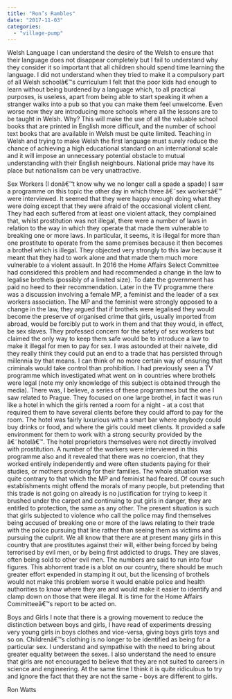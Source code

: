 ```yaml
---
title: "Ron’s Rambles"
date: "2017-11-03"
categories: 
  - "village-pump"
---
```


Welsh Language I can understand the desire of the Welsh to ensure that their language does not disappear completely but I fail to understand why they consider it so important that all children should spend time learning the language. I did not understand when they tried to make it a compulsory part of all Welsh schoolâ€™s curriculum I felt that the poor kids had enough to learn without being burdened by a language which, to all practical purposes, is useless, apart from being able to start speaking it when a stranger walks into a pub so that you can make them feel unwelcome. Even worse now they are introducing more schools where all the lessons are to be taught in Welsh. Why? This will make the use of all the valuable school books that are printed in English more difficult, and the number of school text books that are available in Welsh must be quite limited. Teaching in Welsh and trying to make Welsh the first language must surely reduce the chance of achieving a high educational standard on an international scale and it will impose an unnecessary potential obstacle to mutual understanding with their English neighbours. National pride may have its place but nationalism can be very unattractive.

Sex Workers (I donâ€™t know why we no longer call a spade a spade) I saw a programme on this topic the other day in which three â€˜sex workersâ€™ were interviewed. It seemed that they were happy enough doing what they were doing except that they were afraid of the occasional violent client. They had each suffered from at least one violent attack, they complained that, whilst prostitution was not illegal, there were a number of laws in relation to the way in which they operate that made them vulnerable to breaking one or more laws. In particular, it seems, it is illegal for more than one prostitute to operate from the same premises because it then becomes a brothel which is illegal. They objected very strongly to this law because it meant that they had to work alone and that made them much more vulnerable to a violent assault. In 2016 the Home Affairs Select Committee had considered this problem and had recommended a change in the law to legalise brothels (possibly of a limited size). To date the government has paid no heed to their recommendation. Later in the TV programme there was a discussion involving a female MP, a feminist and the leader of a sex workers association. The MP and the feminist were strongly opposed to a change in the law, they argued that if brothels were legalised they would become the preserve of organised crime that girls, usually imported from abroad, would be forcibly put to work in them and that they would, in effect, be sex slaves. They professed concern for the safety of sex workers but claimed the only way to keep them safe would be to introduce a law to make it illegal for men to pay for sex. I was astounded at their naivete, did they really think they could put an end to a trade that has persisted through millennia by that means. I can think of no more certain way of ensuring that criminals would take control than prohibition. I had previously seen a TV programme which investigated what went on in countries where brothels were legal (note my only knowledge of this subject is obtained through the media). There was, I believe, a series of these programmes but the one I saw related to Prague. They focused on one large brothel, in fact it was run like a hotel in which the girls rented a room for a night - at a cost that required them to have several clients before they could afford to pay for the room. The hotel was fairly luxurious with a smart bar where anybody could buy drinks or food, and where the girls could meet clients. It provided a safe environment for them to work with a strong security provided by the â€˜hotelâ€™. The hotel proprietors themselves were not directly involved with prostitution. A number of the workers were interviewed in this programme also and it revealed that there was no coercion, that they worked entirely independently and were often students paying for their studies, or mothers providing for their families. The whole situation was quite contrary to that which the MP and feminist had feared. Of course such establishments might offend the morals of many people, but pretending that this trade is not going on already is no justification for trying to keep it brushed under the carpet and continuing to put girls in danger, they are entitled to protection, the same as any other. The present situation is such that girls subjected to violence who call the police may find themselves being accused of breaking one or more of the laws relating to their trade with the police pursuing that line rather than seeing them as victims and pursuing the culprit. We all know that there are at present many girls in this country that are prostitutes against their will, either being forced by being terrorised by evil men, or by being first addicted to drugs. They are slaves, often being sold to other evil men. The numbers are said to run into four figures. This abhorrent trade is a blot on our country, there should be much greater effort expended in stamping it out, but the licensing of brothels would not make this problem worse it would enable police and health authorities to know where they are and would make it easier to identify and clamp down on those that were illegal. It is time for the Home Affairs Committeeâ€™s report to be acted on.

Boys and Girls I note that there is a growing movement to reduce the distinction between boys and girls, I have read of experiments dressing very young girls in boys clothes and vice-versa, giving boys girls toys and so on. Childrenâ€™s clothing is no longer to be identified as being for a particular sex. I understand and sympathise with the need to bring about greater equality between the sexes. I also understand the need to ensure that girls are not encouraged to believe that they are not suited to careers in science and engineering. At the same time I think it is quite ridiculous to try and ignore the fact that they are not the same - boys are different to girls.

Ron Watts
